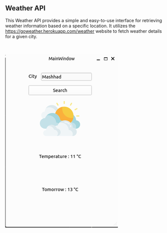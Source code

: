 ## Weather API  
This Weather API provides a simple and easy-to-use interface for retrieving weather information based on a specific location. It utilizes the https://goweather.herokuapp.com/weather website to fetch weather details for a given city.  
<br>
<br>
    
![img](output/output.png)

